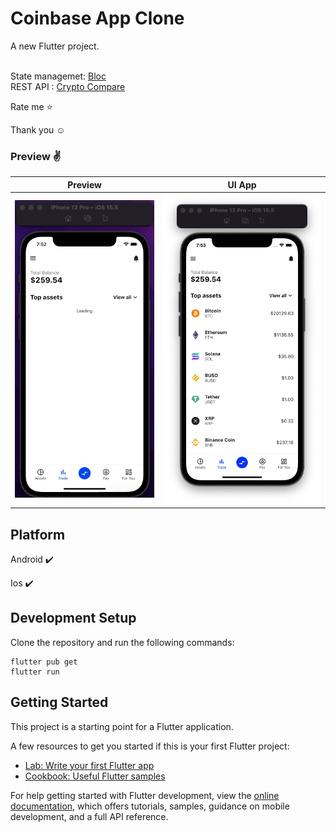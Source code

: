 # Coinbase App Clone

A new Flutter project.

<br>State managemet: [Bloc](https://pub.dev/packages/flutter_bloc)
<br>REST API : [Crypto Compare](https://min-api.cryptocompare.com/)

 Rate me ⭐

Thank you ☺

### Preview ✌&ensp;

|               Preview                |               UI App                 |
| :----------------------------------: | :----------------------------------: |
| ![d](https://github.com/anggaraputrapratama/coinbase_clone/blob/master/documentation/Coinbase%20App%20clone.gif) | ![w](https://github.com/anggaraputrapratama/coinbase_clone/blob/master/documentation/Coinbase%20App%20clone.png) |


## Platform

Android ✔️

Ios ✔️




## Development Setup
Clone the repository and run the following commands:
```
flutter pub get
flutter run
```



## Getting Started

This project is a starting point for a Flutter application.

A few resources to get you started if this is your first Flutter project:

- [Lab: Write your first Flutter app](https://docs.flutter.dev/get-started/codelab)
- [Cookbook: Useful Flutter samples](https://docs.flutter.dev/cookbook)

For help getting started with Flutter development, view the
[online documentation](https://docs.flutter.dev/), which offers tutorials,
samples, guidance on mobile development, and a full API reference.

